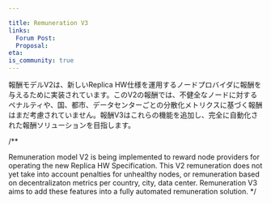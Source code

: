 ```yaml
---

title: Remuneration V3
links:
  Forum Post:
  Proposal:
eta:
is_community: true
---
```

報酬モデルV2は、新しいReplica HW仕様を運用するノードプロバイダに報酬を与えるために実装されています。このV2の報酬では、不健全なノードに対するペナルティや、国、都市、データセンターごとの分散化メトリクスに基づく報酬はまだ考慮されていません。報酬V3はこれらの機能を追加し、完全に自動化された報酬ソリューションを目指します。

/**


Remuneration model V2 is being implemented to reward node providers for operating the new Replica HW Specification. This V2 remuneration does not yet take into account penalties for unhealthy nodes, or remuneration based on decentralizaton metrics per country, city, data center. Remuneration V3 aims to add these features into a fully automated remuneration solution.
*/